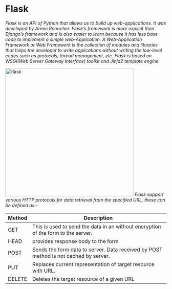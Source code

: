 # Flask
<p><em>Flask is an API of Python that allows us to build up web-applications. It was developed by Armin Ronacher. 
  Flask’s framework is more explicit than Django’s framework and is also easier to learn because it has less base code to implement a simple web-Application. 
  A Web-Application Framework or Web Framework is the collection of modules and libraries that helps the developer to write applications without writing the low-level codes such as protocols, thread management, etc. 
  Flask is based on WSGI(Web Server Gateway Interface) toolkit and Jinja2 template engine.</em></p>

<img src="https://i.ibb.co/j38kvDM/flask.png" alt="flask" border="0" width="400px">
<em>Flask support various HTTP protocols for data retrieval from the specified URL, these can be defined as:-</em>

| Method | Description                                                                          |
|--------|--------------------------------------------------------------------------------------|
| GET    | This is used to send the data in an without encryption of the form to the server.    |
| HEAD   | provides response body to the form                                                   |
| POST   | Sends the form data to server. Data received by POST method is not cached by server. |
| PUT    | Replaces current representation of target resource with URL.                         |
| DELETE | Deletes the target resource of a given URL                                           |
